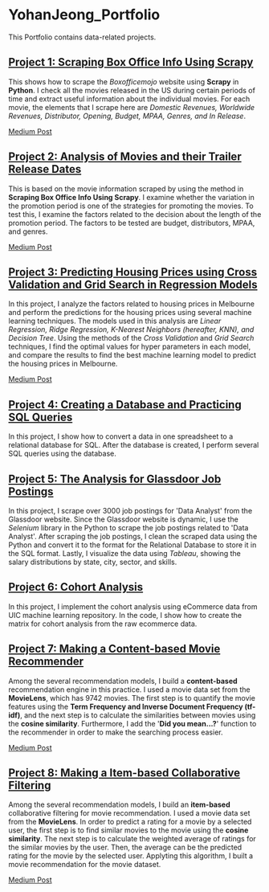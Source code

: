 # YohanJeong_Portfolio
This Portfolio contains data-related projects.  

## [Project 1: Scraping Box Office Info Using Scrapy](https://github.com/yjeong5126/scraping_boxofficemojo)

This shows how to scrape the *Boxofficemojo* website using **Scrapy** in **Python**. I check all the movies released in the US during certain periods of time and extract useful information about the individual movies. For each movie, the elements that I scrape here are *Domestic Revenues, Worldwide Revenues, Distributor, Opening, Budget, MPAA, Genres, and In Release*.

[Medium Post](https://medium.com/analytics-vidhya/scraping-box-office-info-with-scrapy-f23f1f2d684f)

## [Project 2: Analysis of Movies and their Trailer Release Dates](https://github.com/yjeong5126/movietrailer_releasedate)

This is based on the movie information scraped by using the method in **Scraping Box Office Info Using Scrapy**. I examine whether the variation in the promotion period is one of the strategies for promoting the movies. To test this, I examine the factors related to the decision about the length of the promotion period. The factors to be tested are budget, distributors, MPAA, and genres. 

[Medium Post](https://medium.com/@yjeong5126/analysis-of-movie-trailer-release-date-3c6e30681aea)

## [Project 3: Predicting Housing Prices using Cross Validation and Grid Search in Regression Models](https://github.com/yjeong5126/housing_prices)

In this project, I analyze the factors related to housing prices in Melbourne and perform the predictions for the housing prices using several machine learning techniques. The models used in this analysis are *Linear Regression, Ridge Regression, K-Nearest Neighbors (hereafter, KNN), and Decision Tree*. Using the methods of the *Cross Validation* and *Grid Search* techniques, I find the optimal values for hyper parameters in each model, and compare the results to find the best machine learning model to predict the housing prices in Melbourne. 

[Medium Post](https://medium.com/@yjeong5126/predicting-housing-prices-in-melbourne-e3d5f49abf20)

## [Project 4: Creating a Database and Practicing SQL Queries](https://github.com/yjeong5126/sql_sample_sales_data)

In this project, I show how to convert a data in one spreadsheet to a relational database for SQL. After the database is created, I perform several SQL queries using the database.

## [Project 5: The Analysis for Glassdoor Job Postings](https://github.com/yjeong5126/glassdoor_data_analyst)

In this project, I scrape over 3000 job postings for 'Data Analyst' from the Glassdoor website. Since the Glassdoor website is dynamic, I use the *Selenium* library in the Python to scrape the job postings related to 'Data Analyst'. After scraping the job postings, I clean the scraped data using the Python and convert it to the format for the Relational Database to store it in the SQL format. Lastly, I visualize the data using *Tableau*, showing the salary distributions by state, city, sector, and skills.

## [Project 6: Cohort Analysis](https://github.com/yjeong5126/eCommerce-Analysis/blob/master/cohort_analysis/e_commerce_cohort_analysis.ipynb)

In this project, I implement the cohort analysis using eCommerce data from UIC machine learning repository. In the code, I show how to create the matrix for cohort analysis from the raw ecommerce data. 

## [Project 7: Making a Content-based Movie Recommender](https://github.com/yjeong5126/movie_recommender)

Among the several recommendation models, I build a **content-based** recommendation engine in this practice. I used a movie data set from the **MovieLens**, which has 9742 movies. The first step is to quantify the movie features using the **Term Frequency and Inverse Document Frequency (tf-idf)**, and the next step is to calculate the similarities between movies using the **cosine similarity**. Furthermore, I add the '**Did you mean...?**' function to the recommender in order to make the searching process easier.

[Medium Post](https://yjeong5126.medium.com/creating-content-based-movie-recommender-with-python-7f7d1b739c63)

## [Project 8: Making a Item-based Collaborative Filtering](https://github.com/yjeong5126/movie_recommender)

Among the several recommendation models, I build an **item-based** collaborative filtering for movie recommendation. I used a movie data set from the **MovieLens**. In order to predict a rating for a movie by a selected user, the first step is to find similar movies to the movie using the **cosine similarity**. The next step is to calculate the weighted average of ratings for the similar movies by the user. Then, the average can be the predicted rating for the movie by the selected user. Applyting this algorithm, I built a movie recommendation for the movie dataset.

[Medium Post](https://yjeong5126.medium.com/item-based-collaborative-filtering-in-python-91f747200fab)
